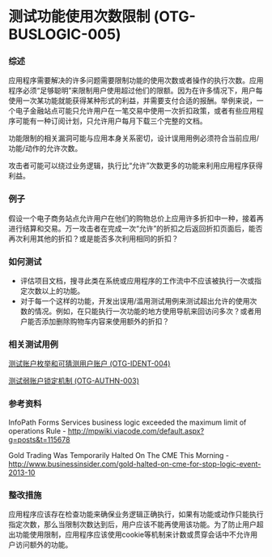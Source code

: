 # 测试功能使用次数限制 (OTG-BUSLOGIC-005)


### 综述

应用程序需要解决的许多问题需要限制功能的使用次数或者操作的执行次数。应用程序必须“足够聪明”来限制用户使用超过他们的限额。因为在许多情况下，用户每使用一次某功能就能获得某种形式的利益，并需要支付合适的报酬。举例来说，一个电子金融站点可能只允许用户在一笔交易中使用一次折扣政策，或者有些应用程序可能有一种订阅计划，只允许用户每月下载三个完整的文档。

功能限制的相关漏洞可能与应用本身关系密切，设计误用用例必须符合当前应用/功能/动作的允许次数。

攻击者可能可以绕过业务逻辑，执行比“允许”次数更多的功能来利用应用程序获得利益。

### 例子

假设一个电子商务站点允许用户在他们的购物总价上应用许多折扣中一种，接着再进行结算和交易。万一攻击者在完成一次“允许”的折扣之后返回折扣页面后，能否再次利用其他的折扣？或是能否多次利用相同的折扣？

### 如何测试

* 评估项目文档，搜寻此类在系统或应用程序的工作流中不应该被执行一次或指定次数以上的功能。
* 对于每一个这样的功能，开发出误用/滥用测试用例来测试超出允许的使用次数的情况。例如，在只能执行一次功能的地方使用导航来回访问多次？或者用户能否添加删除购物车内容来使用额外的折扣？


### 相关测试用例

[ 测试账户枚举和可猜测用户账户 (OTG-IDENT-004) ](https://www.owasp.org/index.php/Testing_for_cookies_attributes_%28OTG-SESS-002%29)

[ 测试弱账户锁定机制 (OTG-AUTHN-003)](https://www.owasp.org/index.php/Test_Session_Timeout_%28OTG-SESS-007%29)


### 参考资料

InfoPath Forms Services business logic exceeded the maximum limit of operations Rule - http://mpwiki.viacode.com/default.aspx?g=posts&t=115678

Gold Trading Was Temporarily Halted On The CME This Morning -
http://www.businessinsider.com/gold-halted-on-cme-for-stop-logic-event-2013-10


### 整改措施

应用程序应该存在检查功能来确保业务逻辑正确执行，如果有功能或动作只能执行指定次数，那么当限制次数达到后，用户应该不能再使用该功能。为了防止用户超出功能使用限制，应用程序应该使用cookie等机制来计数或贯穿会话中不允许用户访问额外的功能。

